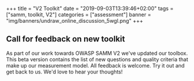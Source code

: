 +++
title = "V2 Toolkit"
date = "2019-09-03T13:39:46+02:00"
tags = ["samm, toolkit, V2"]
categories = ["assessment"]
banner = "img/banners/undraw_online_discussion_5wgl.png"
+++

## Call for feedback on new toolkit


As part of our work towards OWASP SAMM V2 we've updated our toolbox. This beta version contains the list of new questions and quality criteria that make up our measurement model. All feedback is welcome. Try it out and get back to us. We'd love to hear your thoughts!
